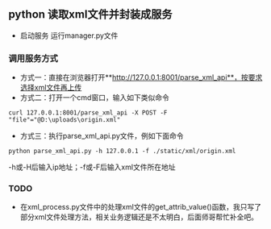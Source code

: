 <!--
 * @Descripttion: 
 * @version: 
 * @Author: cjh (492795090@qq.com)
 * @Date: 2019-12-29 21:48:21
 * @LastEditors  : cjh (492795090@qq.com)
 * @LastEditTime : 2019-12-29 22:03:58
 -->
## python 读取xml文件并封装成服务
- 启动服务
运行manager.py文件
### 调用服务方式
- 方式一：直接在浏览器打开**http://127.0.0.1:8001/parse_xml_api**，按要求选择xml文件再上传
- 方式二：打开一个cmd窗口，输入如下类似命令
```
curl 127.0.0.1:8001/parse_xml_api -X POST -F "file"="@D:\uploads\origin.xml"
```
- 方式三：执行parse_xml_api.py文件，例如下面命令
```
python parse_xml_api.py -h 127.0.0.1 -f ./static/xml/origin.xml
```
-h或-H后输入ip地址；-f或-F后输入xml文件所在地址

### TODO
- 在xml_process.py文件中的处理xml文件的get_attrib_value()函数，我只写了部分xml文件处理方法，相关业务逻辑还是不太明白，后面师哥帮忙补全吧。